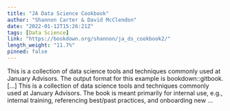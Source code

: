 ```yaml
---
title: "JA Data Science Cookbook"
author: "Shannon Carter & David McClendon"
date: "2022-01-12T15:26:21Z"
tags: [Data Science]
link: "https://bookdown.org/shannon/ja_ds_cookbook2/"
length_weight: "11.7%"
pinned: false
---
```


This is a collection of data science tools and techniques commonly used at January Advisors. The output format for this example is bookdown::gitbook. [...] This is a collection of data science tools and techniques commonly used at January Advisors. The book is meant primarily for internal use, e.g., internal training, referencing best/past practices, and onboarding new ...
